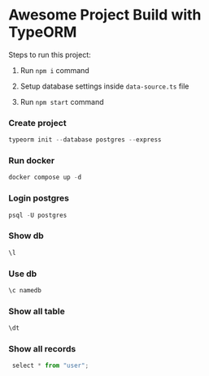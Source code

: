 # Awesome Project Build with TypeORM

Steps to run this project:

1. Run `npm i` command

2. Setup database settings inside `data-source.ts` file

3. Run `npm start` command

### Create project

```js
typeorm init --database postgres --express
```

### Run docker

```js
docker compose up -d
```

### Login postgres

```js
psql -U postgres
```

### Show db

```js
\l
```

### Use db

```js
\c namedb
```

### Show all table

```js
\dt
```

### Show all records

```js
 select * from "user";
```
